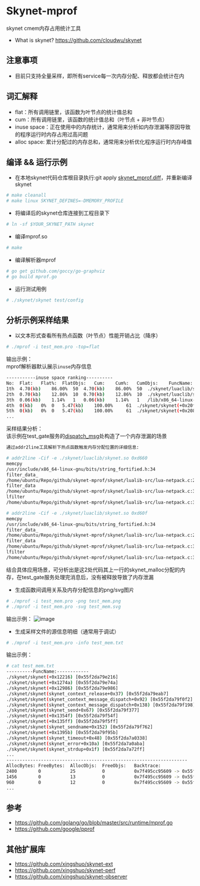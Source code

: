 # Skynet-mprof
skynet cmem内存占用统计工具
* What is skynet? https://github.com/cloudwu/skynet

## 注意事项
* 目前只支持全量采样，即所有service每一次内存分配、释放都会统计在内

## 词汇解释
* flat：所有调用链里，该函数为叶节点的统计值总和
* cum：所有调用链里，该函数的统计值总和（叶节点 + 非叶节点）
* inuse space：正在使用中的内存统计，通常用来分析如内存泄漏等原因导致的程序运行时内存占用过高问题
* alloc space: 累计分配过的内存总和，通常用来分析优化程序运行时内存峰值

## 编译 && 运行示例
* 在本地skynet代码仓库根目录执行:git apply [skynet_mprof.diff](https://github.com/xingshuo/skynet-mprof/blob/main/skynet_mprof.diff#L1)，并重新编译skynet
```bash
# make cleanall
# make linux SKYNET_DEFINES=-DMEMORY_PROFILE
```
* 将编译后的skynet仓库连接到工程目录下
```bash
# ln -sf $YOUR_SKYNET_PATH skynet
```
* 编译mprof.so
```bash
# make
```
* 编译解析器mprof
```bash
# go get github.com/goccy/go-graphviz
# go build mprof.go
```
* 运行测试用例
```bash
# ./skynet/skynet test/config
```

## 分析示例采样结果
* 以文本形式查看所有热点函数（叶节点）性能开销占比（降序）
```bash
# ./mprof -i test_mem.pro -top=flat
```
输出示例：<br>
mprof解析器默认展示`inuse`内存信息
```bash
-----------inuse space ranking----------
No:	 Flat:	 Flat%:	 FlatObjs:	 Cum:	 Cum%:	 CumObjs:	 FuncName:
1th	 4.70(kb)	 86.00%	 50	 4.70(kb)	 86.00%	 50	 ./skynet/luaclib/skynet.so(+0xd660) [0x7f495c912660]
2th	 0.70(kb)	 12.86%	 10	 0.70(kb)	 12.86%	 10	 ./skynet/luaclib/skynet.so(+0xd60f) [0x7f495c91260f]
3th	 0.06(kb)	 1.14%	 1	 0.06(kb)	 1.14%	 1	 /lib/x86_64-linux-gnu/libdl.so.2(+0x1c05) [0x7f495cb39c05]
4th	 0(kb)	 0%	 0	 5.47(kb)	 100.00%	 61	 ./skynet/skynet(+0x20f42) [0x55f2da7acf42]
5th	 0(kb)	 0%	 0	 5.47(kb)	 100.00%	 61	 ./skynet/skynet(+0x2085e) [0x55f2da7ac85e]
...
```
采样结果分析：<br>
该示例在test_gate服务的[dispatch_msg](https://github.com/xingshuo/skynet-mprof/blob/main/test/test_gate.lua#L17)处构造了一个内存泄漏的场景<br>
```bash
通过addr2line工具解析下热点函数触发内存分配位置的详细信息:

# addr2line -Cif -e ./skynet/luaclib/skynet.so 0xd660
memcpy
/usr/include/x86_64-linux-gnu/bits/string_fortified.h:34
filter_data_
/home/ubuntu/Repo/github/skynet-mprof/skynet/lualib-src/lua-netpack.c:286
filter_data
/home/ubuntu/Repo/github/skynet-mprof/skynet/lualib-src/lua-netpack.c:311
lfilter
/home/ubuntu/Repo/github/skynet-mprof/skynet/lualib-src/lua-netpack.c:355

# addr2line -Cif -e ./skynet/luaclib/skynet.so 0xd60f
memcpy
/usr/include/x86_64-linux-gnu/bits/string_fortified.h:34
filter_data_
/home/ubuntu/Repo/github/skynet-mprof/skynet/lualib-src/lua-netpack.c:294
filter_data
/home/ubuntu/Repo/github/skynet-mprof/skynet/lualib-src/lua-netpack.c:311
lfilter
/home/ubuntu/Repo/github/skynet-mprof/skynet/lualib-src/lua-netpack.c:355
```
结合具体应用场景，可分析出是这2处代码其上一行的skynet_malloc分配的内存，在test_gate服务处理完消息后，没有被释放导致了内存泄漏
* 生成函数间调用关系及内存分配信息的png/svg图片
```bash
# ./mprof -i test_mem.pro -png test_mem.png
# ./mprof -i test_mem.pro -svg test_mem.svg
```
输出示例：
![image](test/test_mem.png)
* 生成采样文件的源信息明细（通常用于调试）
```bash
# ./mprof -i test_mem.pro -info test_mem.txt
```
输出示例：
```bash
# cat test_mem.txt
----------FuncName:------------
./skynet/skynet(+0x12216) [0x55f2da79e216]
./skynet/skynet(+0x1274a) [0x55f2da79e74a]
./skynet/skynet(+0x12986) [0x55f2da79e986]
./skynet/skynet(skynet_context_release+0x37) [0x55f2da79eab7]
./skynet/skynet(skynet_context_message_dispatch+0x92) [0x55f2da79f0f2]
./skynet/skynet(skynet_context_message_dispatch+0x138) [0x55f2da79f198]
./skynet/skynet(skynet_send+0x67) [0x55f2da79f377]
./skynet/skynet(+0x1354f) [0x55f2da79f54f]
./skynet/skynet(+0x135ff) [0x55f2da79f5ff]
./skynet/skynet(skynet_sendname+0x152) [0x55f2da79f762]
./skynet/skynet(+0x1395b) [0x55f2da79f95b]
./skynet/skynet(skynet_timeout+0x48) [0x55f2da7a0338]
./skynet/skynet(skynet_error+0x10a) [0x55f2da7a0aba]
./skynet/skynet(skynet_strdup+0x1f) [0x55f2da7a72ff]
...
--------------------------------------------------------------------
AllocBytes:	FreeBytes:	AllocObjs:	FreeObjs:	Backtrace:
2400      	0        	25       	0       	0x7f495cc95609 -> 0x55f2da79f95b -> 0x55f2da79f0f2 -> 0x55f2da79e216 -> 0x7f495c90aafc -> 0x55f2da7a969e -> 0x55f2da7acf42 -> 0x55f2da7abb15 -> 0x55f2da7acbf4 -> 0x55f2da7baf48 -> 0x55f2da7ac85e -> 0x55f2da7c5f35 -> 0x55f2da7a969e -> 0x55f2da7acf42 -> 0x55f2da7abb15 -> 0x55f2da7acbf4 -> 0x55f2da7baedf -> 0x55f2da7ac5b3 -> 0x7f495c912660
1456      	0        	13       	0       	0x7f495cc95609 -> 0x55f2da79f95b -> 0x55f2da79f0f2 -> 0x55f2da79e216 -> 0x7f495c90aafc -> 0x55f2da7a969e -> 0x55f2da7acf42 -> 0x55f2da7abb15 -> 0x55f2da7acbf4 -> 0x55f2da7baf48 -> 0x55f2da7ac85e -> 0x55f2da7c5f35 -> 0x55f2da7a969e -> 0x55f2da7acf42 -> 0x55f2da7abb15 -> 0x55f2da7acbf4 -> 0x55f2da7baedf -> 0x55f2da7ac5b3 -> 0x7f495c912660
960       	0        	12       	0       	0x7f495cc95609 -> 0x55f2da79f95b -> 0x55f2da79f0f2 -> 0x55f2da79e216 -> 0x7f495c90aafc -> 0x55f2da7a969e -> 0x55f2da7acf42 -> 0x55f2da7abb15 -> 0x55f2da7acbf4 -> 0x55f2da7baf48 -> 0x55f2da7ac85e -> 0x55f2da7c5f35 -> 0x55f2da7a969e -> 0x55f2da7acf42 -> 0x55f2da7abb15 -> 0x55f2da7acbf4 -> 0x55f2da7baedf -> 0x55f2da7ac5b3 -> 0x7f495c912660
...
```

## 参考
* https://github.com/golang/go/blob/master/src/runtime/mprof.go
* https://github.com/google/pprof

## 其他扩展库
* https://github.com/xingshuo/skynet-ext
* https://github.com/xingshuo/skynet-perf
* https://github.com/xingshuo/skynet-observer